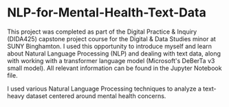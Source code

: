 # NLP-for-Mental-Health-Text-Data

This project was completed as part of the Digital Practice & Inquiry (DIDA425) capstone project course for the Digital & Data Studies minor at SUNY Binghamton. I used this opportunity to introduce myself and learn about Natural Language Processing (NLP) and dealing with text data, along with working with a transformer language model (Microsoft's DeBerTa v3 small model). All relevant information can be found in the Jupyter Notebook file.

I used various Natural Language Processing techniques to analyze a text-heavy dataset centered around mental health concerns. 
